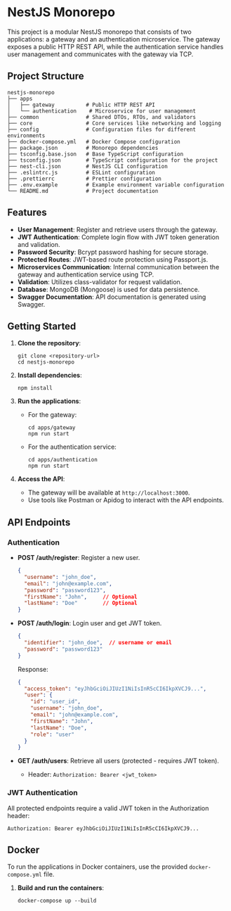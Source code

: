 # NestJS Monorepo

This project is a modular NestJS monorepo that consists of two applications: a gateway and an authentication microservice. The gateway exposes a public HTTP REST API, while the authentication service handles user management and communicates with the gateway via TCP.

## Project Structure

```
nestjs-monorepo
├── apps
│   ├── gateway          # Public HTTP REST API
│   └── authentication    # Microservice for user management
├── common               # Shared DTOs, RTOs, and validators
├── core                 # Core services like networking and logging
├── config               # Configuration files for different environments
├── docker-compose.yml   # Docker Compose configuration
├── package.json         # Monorepo dependencies
├── tsconfig.base.json   # Base TypeScript configuration
├── tsconfig.json        # TypeScript configuration for the project
├── nest-cli.json        # NestJS CLI configuration
├── .eslintrc.js         # ESLint configuration
├── .prettierrc          # Prettier configuration
├── .env.example         # Example environment variable configuration
└── README.md            # Project documentation
```

## Features

- **User Management**: Register and retrieve users through the gateway.
- **JWT Authentication**: Complete login flow with JWT token generation and validation.
- **Password Security**: Bcrypt password hashing for secure storage.
- **Protected Routes**: JWT-based route protection using Passport.js.
- **Microservices Communication**: Internal communication between the gateway and authentication service using TCP.
- **Validation**: Utilizes class-validator for request validation.
- **Database**: MongoDB (Mongoose) is used for data persistence.
- **Swagger Documentation**: API documentation is generated using Swagger.

## Getting Started

1. **Clone the repository**:
   ```
   git clone <repository-url>
   cd nestjs-monorepo
   ```

2. **Install dependencies**:
   ```
   npm install
   ```

3. **Run the applications**:
   - For the gateway:
     ```
     cd apps/gateway
     npm run start
     ```
   - For the authentication service:
     ```
     cd apps/authentication
     npm run start
     ```

4. **Access the API**:
   - The gateway will be available at `http://localhost:3000`.
   - Use tools like Postman or Apidog to interact with the API endpoints.

## API Endpoints

### Authentication
- **POST /auth/register**: Register a new user.
  ```json
  {
    "username": "john_doe",
    "email": "john@example.com", 
    "password": "password123",
    "firstName": "John",     // Optional
    "lastName": "Doe"        // Optional
  }
  ```

- **POST /auth/login**: Login user and get JWT token.
  ```json
  {
    "identifier": "john_doe",  // username or email
    "password": "password123"
  }
  ```
  
  Response:
  ```json
  {
    "access_token": "eyJhbGciOiJIUzI1NiIsInR5cCI6IkpXVCJ9...",
    "user": {
      "id": "user_id",
      "username": "john_doe",
      "email": "john@example.com",
      "firstName": "John",
      "lastName": "Doe",
      "role": "user"
    }
  }
  ```

- **GET /auth/users**: Retrieve all users (protected - requires JWT token).
  - Header: `Authorization: Bearer <jwt_token>`

### JWT Authentication
All protected endpoints require a valid JWT token in the Authorization header:
```
Authorization: Bearer eyJhbGciOiJIUzI1NiIsInR5cCI6IkpXVCJ9...
```

## Docker

To run the applications in Docker containers, use the provided `docker-compose.yml` file. 

1. **Build and run the containers**:
   ```
   docker-compose up --build
   ```

